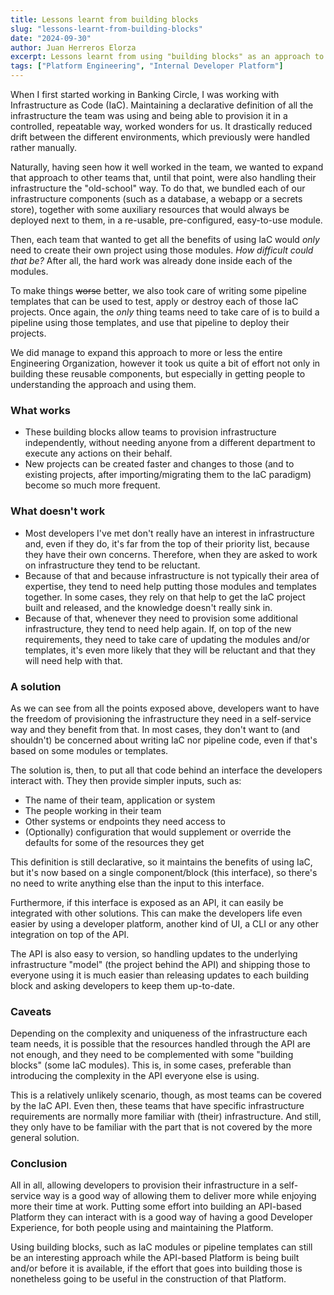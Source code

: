 ```yaml
---
title: Lessons learnt from building blocks
slug: "lessons-learnt-from-building-blocks"
date: "2024-09-30"
author: Juan Herreros Elorza
excerpt: Lessons learnt from using "building blocks" as an approach to IaC
tags: ["Platform Engineering", "Internal Developer Platform"]
---
```


When I first started working in Banking Circle, I was working with Infrastructure as Code (IaC).
Maintaining a declarative definition of all the infrastructure the team was using and being able to provision it in a controlled, repeatable way, worked wonders for us. It drastically reduced drift between the different environments, which previously were handled rather manually.

Naturally, having seen how it well worked in the team, we wanted to expand that approach to other teams that, until that point, were also handling their infrastructure the "old-school" way.
To do that, we bundled each of our infrastructure components (such as a database, a webapp or a secrets store), together with some auxiliary resources that would always be deployed next to them, in a re-usable, pre-configured, easy-to-use module.

Then, each team that wanted to get all the benefits of using IaC would _only_ need to create their own project using those modules. _How difficult could that be?_ After all, the hard work was already done inside each of the modules.

To make things ~~worse~~ better, we also took care of writing some pipeline templates that can be used to test, apply or destroy each of those IaC projects.
Once again, the _only_ thing teams need to take care of is to build a pipeline using those templates, and use that pipeline to deploy their projects.

We did manage to expand this approach to more or less the entire Engineering Organization, however it took us quite a bit of effort not only in building these reusable components, but especially in getting people to understanding the approach and using them.

### What works

- These building blocks allow teams to provision infrastructure independently, without needing anyone from a different department to execute any actions on their behalf.
- New projects can be created faster and changes to those (and to existing projects, after importing/migrating them to the IaC paradigm) become so much more frequent.

### What doesn't work

- Most developers I've met don't really have an interest in infrastructure and, even if they do, it's far from the top of their priority list, because they have their own concerns. Therefore, when they are asked to work on infrastructure they tend to be reluctant.
- Because of that and because infrastructure is not typically their area of expertise, they tend to need help putting those modules and templates together. In some cases, they rely on that help to get the IaC project built and released, and the knowledge doesn't really sink in. 
- Because of that, whenever they need to provision some additional infrastructure, they tend to need help again. If, on top of the new requirements, they need to take care of updating the modules and/or templates, it's even more likely that they will be reluctant and that they will need help with that.

### A solution

As we can see from all the points exposed above, developers want to have the freedom of provisioning the infrastructure they need in a self-service way and they benefit from that. In most cases, they don't want to (and shouldn't) be concerned about writing IaC nor pipeline code, even if that's based on some modules or templates.

The solution is, then, to put all that code behind an interface the developers interact with. They then provide simpler inputs, such as:
- The name of their team, application or system
- The people working in their team
- Other systems or endpoints they need access to
- (Optionally) configuration that would supplement or override the defaults for some of the resources they get

This definition is still declarative, so it maintains the benefits of using IaC, but it's now based on a single component/block (this interface), so there's no need to write anything else than the input to this interface.

Furthermore, if this interface is exposed as an API, it can easily be integrated with other solutions. This can make the developers life even easier by using a developer platform, another kind of UI, a CLI or any other integration on top of the API.

The API is also easy to version, so handling updates to the underlying infrastructure "model" (the project behind the API) and shipping those to everyone using it is much easier than releasing updates to each building block and asking developers to keep them up-to-date.

### Caveats

Depending on the complexity and uniqueness of the infrastructure each team needs, it is possible that the resources handled through the API are not enough, and they need to be complemented with some "building blocks" (some IaC modules). This is, in some cases, preferable than introducing the complexity in the API everyone else is using.

This is a relatively unlikely scenario, though, as most teams can be covered by the IaC API. Even then, these teams that have specific infrastructure requirements are normally more familiar with (their) infrastructure. And still, they only have to be familiar with the part that is not covered by the more general solution.

### Conclusion

All in all, allowing developers to provision their infrastructure in a self-service way is a good way of allowing them to deliver more while enjoying more their time at work.
Putting some effort into building an API-based Platform they can interact with is a good way of having a good Developer Experience, for both people using and maintaining the Platform.

Using building blocks, such as IaC modules or pipeline templates can still be an interesting approach while the API-based Platform is being built and/or before it is available, if the effort that goes into building those is nonetheless going to be useful in the construction of that Platform.